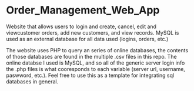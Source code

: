 # Order_Management_Web_App
Website that allows users to login and create, cancel, edit and viewcustomer orders, add new customers, and view records. MySQL is used as an external database for all data used (logins, orders, etc.)

The website uses PHP to query an series of online databases, the contents of those databases are found in the multiple .csv files in this repo. The online databse I used is MySQL, and so all of the generic server login info the .php files is what cooresponds to each variable (server url, username, paswword, etc.). Feel free to use this as a template for integrating sql databases in general.
